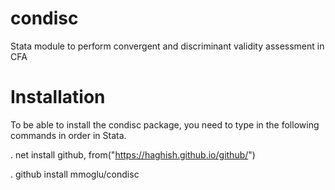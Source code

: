 # condisc
Stata module to perform convergent and discriminant validity assessment in CFA

# Installation
To be able to install the condisc package, you need to type in the following commands in order in Stata.

. net install github, from("https://haghish.github.io/github/")

. github install mmoglu/condisc
